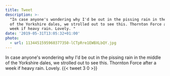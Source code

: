 ```yaml
---
title: Tweet
description: >-
  "In case anyone's wondering why I'd be out in the pissing rain in the middle
  of the Yorkshire dales, we strolled out to see this. Thornton Force after a
  week if heavy rain. Lovely. "
date: '2019-05-31T13:05:32+01:00'
photo:
  - url: 1134451595960377350-lCTpRre1EWBXLbQY.jpg
---
```

In case anyone's wondering why I'd be out in the pissing rain in the middle of the Yorkshire dales, we strolled out to see this. Thornton Force after a week if heavy rain. Lovely. 
      {{< tweet 3 0 >}}
    
